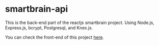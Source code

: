 # smartbrain-api
This is the back-end part of the reactjs smartbrain project. Using Node.js, Express.js, bcrypt, Postgresql, and Knex.js.

You can check the front-end of this project [here](https://github.com/DandyDo/smartbrain).
